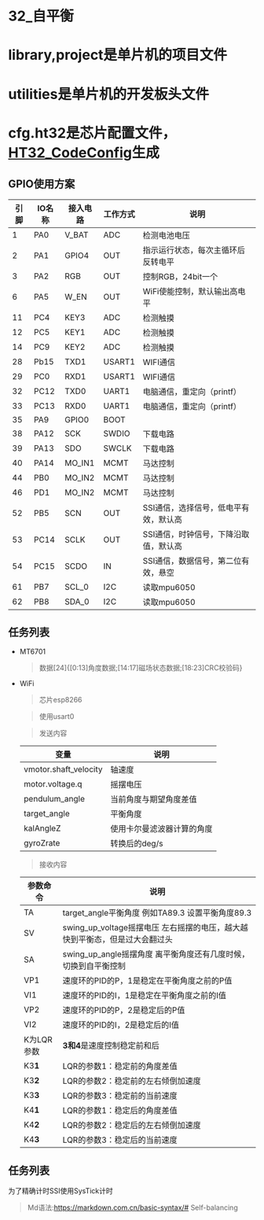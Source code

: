 # 32_自平衡
# library,project是单片机的项目文件
# utilities是单片机的开发板头文件
# cfg.ht32是芯片配置文件，[HT32_CodeConfig](https://www.holtek.com.cn/page/detail/ice/HT32_CodeConfig)生成
##  GPIO使用方案
|引脚|IO名称|接入电路|工作方式|说明|
|----|------|-------|-------|----|
|1   |PA0   |V_BAT  |ADC    |检测电池电压|
|2   |PA1   |GPIO4  |OUT    |指示运行状态，每次主循环后反转电平|
|3   |PA2   |RGB    |OUT    |控制RGB，24bit一个|
|6   |PA5   |W_EN   |OUT    |WiFi使能控制，默认输出高电平|
|11  |PC4   |KEY3   |ADC    |检测触摸|
|12  |PC5   |KEY1   |ADC    |检测触摸|
|14  |PC9   |KEY2   |ADC    |检测触摸|
|28  |Pb15  |TXD1   |USART1 |WIFI通信|
|29  |PC0   |RXD1   |USART1 |WIFI通信|
|32  |PC12  |TXD0   |UART1  |电脑通信，重定向（printf）|
|33  |PC13  |RXD0   |UART1  |电脑通信，重定向（printf）|
|35  |PA9   |GPIO0  |BOOT   |    |
|38  |PA12  |SCK    |SWDIO  |下载电路|
|39  |PA13  |SDO    |SWCLK  |下载电路|
|40  |PA14  |MO_IN1 |MCMT   |马达控制|
|44  |PB0   |MO_IN2 |MCMT   |马达控制|
|46  |PD1   |MO_IN2 |MCMT   |马达控制|
|52  |PB5   |SCN    |OUT    |SSI通信，选择信号，低电平有效，默认高|
|53  |PC14  |SCLK   |OUT    |SSI通信，时钟信号，下降沿取值，默认高|
|54  |PC15  |SCDO   |IN     |SSI通信，数据信号，第二位有效，悬空|
|61  |PB7   |SCL_0  |I2C    |读取mpu6050|
|62  |PB8   |SDA_0  |I2C    |读取mpu6050|
## 任务列表
- MT6701
  >数据[24]{[0:13]角度数据;[14:17]磁场状态数据;[18:23]CRC校验码}

- WiFi
    >芯片esp8266

    >使用usart0

    >发送内容
    
    |   变量          | 说明    |
    |---------------|---------------------- |
    | vmotor.shaft_velocity  | 轴速度| 
    | motor.voltage.q | 摇摆电压|
    |pendulum_angle   |当前角度与期望角度差值|
    |target_angle   |平衡角度|
    |kalAngleZ   |使用卡尔曼滤波器计算的角度|
    |gyroZrate  |转换后的deg/s|
   >接收内容

    |   参数命令           | 说明    |
    | ---------------- |---------------------- |
    | TA | target_angle平衡角度 例如TA89.3 设置平衡角度89.3| 
    | SV | swing_up_voltage摇摆电压 左右摇摆的电压，越大越快到平衡态，但是过大会翻过头|
    |SA|swing_up_angle摇摆角度 离平衡角度还有几度时候，切换到自平衡控制|
    |VP1|速度环的PID的P，1是稳定在平衡角度之前的P值|
    |VI1|速度环的PID的I，1是稳定在平衡角度之前的I值|
    |VP2|速度环的PID的P，2是稳定后的P值|
    |VI2|速度环的PID的I，2是稳定后的I值|
    |K为LQR参数|**3和4**是速度控制稳定前和后|
    |K3**1**|LQR的参数1：稳定前的角度差值|
    |K3**2**|LQR的参数2：稳定前的左右倾倒加速度|
    |K3**3**|LQR的参数3：稳定前的当前速度|
    |K4**1**|LQR的参数1：稳定后的角度差值|
    |K4**2**|LQR的参数2：稳定后的左右倾倒加速度|
    |K4**3**|LQR的参数3：稳定后的当前速度|  
## 任务列表
 为了精确计时SSI使用SysTick计时
> Md语法:https://markdown.com.cn/basic-syntax/# Self-balancing
